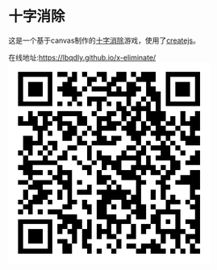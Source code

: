 # 十字消除

这是一个基于canvas制作的[十字消除](https://baike.baidu.com/item/%E5%8D%81%E5%AD%97%E6%B6%88%E9%99%A4/8692520)游戏，使用了[createjs](http://createjs.com/)。 


在线地址:https://lbqdly.github.io/x-eliminate/
![二维码](qrcode.png)